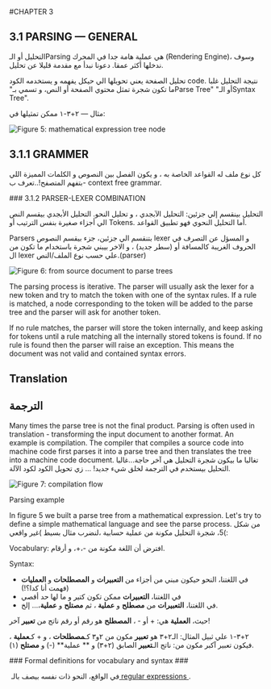 ‪#‬CHAPTER 3



## 3.1 PARSING — GENERAL


التحليل أو الـParsing هي عملية هامة جدا في المحرك ‪(‬Rendering Engine‪)‬، وسوف ندخلها أكثر عمقا. دعونا نبدأ مع مقدمة قليلا عن تحليل.

تحليل الصفحة يعني تحويلها الي حيكل يفهمه و يستخدمه الكود code.
نتيجة التحليل غلبا ما تكون شجرة تمثل محتوي الصفحة أو النص، و تسمي بـ‪"‬Parse Tree‪"‬ أو الـ‪"‬Syntax Tree‪"‬.

مثال — ٢+٣-١ ممكن تمثيلها في:

‏‪![Figure ‬5‪: mathematical expression tree node](http://www.html5rocks.com/en/tutorials/internals/howbrowserswork/image009.png)‬


## 3.1.1 GRAMMER


كل نوع ملف له القواعد الخاصة به ،  و يكون الفصل بين النصوص و الكلمات المميزة اللي بتفهم المتصفح!..تعرف ب- context free grammar.


#‪#‬# 3.1.2 PARSER-LEXER COMBINATION

التحليل بينقسم إلي جزئين:
التحليل الآبجدي ، و تحليل النحو.
التحليل الأبجدي بيقسم النص الي أجزاء صغيرة بنفس الترتيب أو Tokens.
أما التحليل النحوي فهو تطبيق القواعد.

‏Parsers بتنقسم الي جزئين،
جزء بيقسم النصوص lexer و المسؤل عن التصرف في الحروف الغريبة كالمسافة أو (سطر جديد) ،
و الاخر  بيبني شجرة باستخدام ما تكون من ال lexer علي حسب نوع الملف/النص.‪(‬parser‪)‬

‏‪![Figure 6: from source document to parse trees](http://www.html5rocks.com/en/tutorials/internals/howbrowserswork/image011.png)‬

‏The parsing process is iterative. The parser will usually ask the lexer for a new token and try to match the token with one of the syntax rules. If a rule is matched, a node corresponding to the token will be added to the parse tree and the parser will ask for another token.

‏If no rule matches, the parser will store the token internally, and keep asking for tokens until a rule matching all the internally stored tokens is found. If no rule is found then the parser will raise an exception. This means the document was not valid and contained syntax errors.



## Translation ##


## الترجمة 


‏Many times the parse tree is not the final product. Parsing is often used in translation - transforming the input document to another format. An example is compilation. The compiler that compiles a source code into machine code first parses it into a parse tree and then translates the tree into a machine code document.
تغالبا ما بيكون شجرة التحليل هي آخر حاجة...غالبا التحليل بيستخدم في الترجمة لخلق شيء جديد! ... زي تحويل الكود لكود الآلة.


‏‪![Figure 7: compilation flow](http://www.html5rocks.com/en/tutorials/internals/howbrowserswork/image013.png)‬


‏Parsing example



‏In figure 5 we built a parse tree from a mathematical expression. Let's try to define a simple mathematical language and see the parse process.
من شكل 5، شجرة التحليل مكونة من عملية حسابية ،لنضرب مثال بسيط )غير واقعي(: 

‏Vocabulary:
افترض أن اللغة مكونة من -،+، و أرقام.

‏Syntax:

* في اللغتنا، النحو حيكون مبني من أجزاء من ‪**‬التعبيرات‪**‬ و ‪**‬المصطلحات‪**‬ و ‪**‬العمليات‪**‬ (فهمت أنا كدا؟!)
* في اللغتنا، ‪**‬التعبيرات‪**‬ ممكن تكون كتير و ما لها حد أقصي
* في اللغتنا، **التعبيرات‪**‬ من **مصطلح** و **عملية** ، ثم **مصتلح** و **عملية**،… إلخ.

حيث، **العملية** هي: + أو - ، **المصطلح** هو رقم أو رقم ناتج من **تعبير** آخر!


٢+٣-١ علي ثبيل المثال: الـ٢+٣ هو **تعبير** مكون من ٢و٣ كـ**مصطلحات** ، و + كـ**عملية** ، فيكون تعبير آكبر مكون من:
ناتج الـ**تعبير** الصابق (٢+٣) و ** عملية** (-) و **مصتلح** (١).


‪#‬## Formal definitions for vocabulary and syntax ###


في الواقع، النحو ذات نفسه بيصف بالـ
‏‪[‬ regular expressions ‪](http://www.regular-expressions.info/).‬



